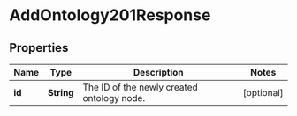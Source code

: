 

# AddOntology201Response


## Properties

| Name | Type | Description | Notes |
|------------ | ------------- | ------------- | -------------|
|**id** | **String** | The ID of the newly created ontology node. |  [optional] |



